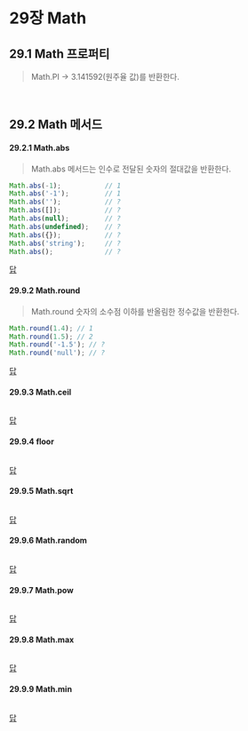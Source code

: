 # 29장 Math

## 29.1 Math 프로퍼티

> Math.PI → 3.141592(원주율 값)를 반환한다.

<br>

## 29.2 Math 메서드

#### 29.2.1 Math.abs

> Math.abs 메서드는 인수로 전달된 숫자의 절대값을 반환한다.

```javascript
Math.abs(-1);           // 1
Math.abs('-1');         // 1
Math.abs('');           // ?
Math.abs([]);           // ?
Math.abs(null);         // ?
Math.abs(undefined);    // ?
Math.abs({});           // ?
Math.abs('string');     // ?
Math.abs();             // ? 
```

[답]()

#### 29.9.2 Math.round

> Math.round 숫자의 소수점 이하를 반올림한 정수값을 반환한다.

```javascript
Math.round(1.4); // 1
Math.round(1.5); // 2
Math.round('-1.5'); // ?
Math.round('null'); // ?
```

[답]()

#### 29.9.3 Math.ceil

> 

```javascript
```

[답]()

#### 29.9.4 floor

> 

```javascript
```

[답]()

#### 29.9.5 Math.sqrt

> 

```javascript
```

[답]()

#### 29.9.6 Math.random

> 

```javascript
```

[답]()

#### 29.9.7 Math.pow

> 

```javascript
```

[답]()

#### 29.9.8 Math.max

> 

```javascript
```

[답]()

#### 29.9.9 Math.min

> 

```javascript
```

[답]()


